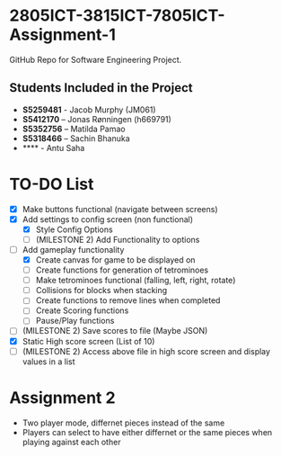 # 2805ICT-3815ICT-7805ICT-Assignment-1
GitHub Repo for Software Engineering Project.

## Students Included in the Project

 - **S5259481** - Jacob Murphy (JM061)
 - **S5412170** – Jonas Rønningen (h669791)
 - **S5352756** – Matilda Pamao 
 - **S5318466** – Sachin Bhanuka 
 - **** - Antu Saha


# TO-DO List
- [x] Make buttons functional (navigate between screens)
- [x] Add settings to config screen (non functional)
  - [x] Style Config Options
  - [ ] (MILESTONE 2) Add Functionality to options 
- [ ] Add gameplay functionality
  - [x] Create canvas for game to be displayed on
  - [ ] Create functions for generation of tetrominoes
  - [ ] Make tetrominoes functional (falling, left, right, rotate)
  - [ ] Collisions for blocks when stacking
  - [ ] Create functions to remove lines when completed
  - [ ] Create Scoring functions
  - [ ] Pause/Play functions
- [ ] (MILESTONE 2) Save scores to file (Maybe JSON)
- [x] Static High score screen (List of 10)
- [ ] (MILESTONE 2) Access above file in high score screen and display values in a list 
  
# Assignment 2 
- Two player mode, differnet pieces instead of the same
- Players can select to have either differnet or the same pieces when playing against each other
